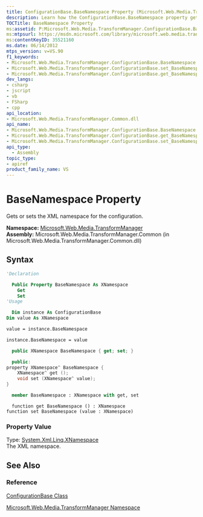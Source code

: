 ```yaml
---
title: ConfigurationBase.BaseNamespace Property (Microsoft.Web.Media.TransformManager)
description: Learn how the ConfigurationBase.BaseNamespace property gets and sets the XML namespace for the configuration.
TOCTitle: BaseNamespace Property
ms:assetid: P:Microsoft.Web.Media.TransformManager.ConfigurationBase.BaseNamespace
ms:mtpsurl: https://msdn.microsoft.com/library/microsoft.web.media.transformmanager.configurationbase.basenamespace(v=VS.90)
ms:contentKeyID: 35521160
ms.date: 06/14/2012
mtps_version: v=VS.90
f1_keywords:
- Microsoft.Web.Media.TransformManager.ConfigurationBase.BaseNamespace
- Microsoft.Web.Media.TransformManager.ConfigurationBase.set_BaseNamespace
- Microsoft.Web.Media.TransformManager.ConfigurationBase.get_BaseNamespace
dev_langs:
- csharp
- jscript
- vb
- FSharp
- cpp
api_location:
- Microsoft.Web.Media.TransformManager.Common.dll
api_name:
- Microsoft.Web.Media.TransformManager.ConfigurationBase.BaseNamespace
- Microsoft.Web.Media.TransformManager.ConfigurationBase.get_BaseNamespace
- Microsoft.Web.Media.TransformManager.ConfigurationBase.set_BaseNamespace
api_type:
  - Assembly
topic_type:
- apiref
product_family_name: VS
---
```


# BaseNamespace Property

Gets or sets the XML namespace for the configuration.

**Namespace:**  [Microsoft.Web.Media.TransformManager](microsoft-web-media-transformmanager-namespace.md)  
**Assembly:**  Microsoft.Web.Media.TransformManager.Common (in Microsoft.Web.Media.TransformManager.Common.dll)

## Syntax

```vb
'Declaration

  Public Property BaseNamespace As XNamespace
    Get
    Set
'Usage

  Dim instance As ConfigurationBase
Dim value As XNamespace

value = instance.BaseNamespace

instance.BaseNamespace = value
```

```csharp
  public XNamespace BaseNamespace { get; set; }
```

```cpp
  public:
property XNamespace^ BaseNamespace {
    XNamespace^ get ();
    void set (XNamespace^ value);
}
```

``` fsharp
  member BaseNamespace : XNamespace with get, set
```

```jscript
  function get BaseNamespace () : XNamespace
function set BaseNamespace (value : XNamespace)
```

### Property Value

Type: [System.Xml.Linq.XNamespace](https://msdn.microsoft.com/library/bb291898)  
The XML namespace.  

## See Also

### Reference

[ConfigurationBase Class](configurationbase-class-microsoft-web-media-transformmanager.md)

[Microsoft.Web.Media.TransformManager Namespace](microsoft-web-media-transformmanager-namespace.md)
